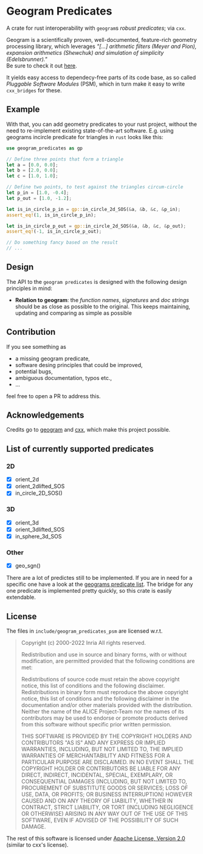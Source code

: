 # Geogram Predicates
A crate for rust interoperability with `geogram`s _robust predicates_; via `cxx`.

Geogram is a scientifically proven, well-documented, feature-rich geometry processing library, which leverages _"[...] arithmetic filters (Meyer and Pion), expansion arithmetics (Shewchuk) and simulation of simplicity (Edelsbrunner)."_ <br>
Be sure to check it out [here](https://github.com/BrunoLevy/geogram).

It yields easy access to dependecy-free parts of its code base, as so called _Pluggable Software Modules_ (PSM), which in turn make it easy to write `cxx_bridges` for these.

## Example

With that, you can add geometry predicates to your rust project, without the need to re-implement existing state-of-the-art software.
E.g. using geograms incircle predicate for triangles in `rust` looks like this: 
```rust
use geogram_predicates as gp

// Define three points that form a triangle
let a = [0.0, 0.0];
let b = [2.0, 0.0];
let c = [1.0, 1.0];

// Define two points, to test against the triangles circum-circle
let p_in = [1.0, -0.4];
let p_out = [1.0, -1.2];

let is_in_circle_p_in = gp::in_circle_2d_SOS(&a, &b, &c, &p_in);
assert_eq!(1, is_in_circle_p_in);

let is_in_circle_p_out = gp::in_circle_2d_SOS(&a, &b, &c, &p_out);
assert_eq!(-1, is_in_circle_p_out);

// Do something fancy based on the result
// ...
```

## Design
The API to the `geogram predicates` is designed with the following design principles in mind:
- **Relation to geogram**: the _function names_, _signatures_ and _doc strings_ should be as close as possible to the original. This keeps maintaining, updating and comparing as simple as possible

## Contribution
If you see something as
- a missing geogram predicate,
- software desing principles that could be improved,
- potential bugs,
- ambiguous documentation, typos etc.,
- ...

feel free to open a PR to address this.

## Acknowledgements
Credits go to [geogram](https://github.com/BrunoLevy/geogram)
 and [cxx](https://github.com/dtolnay/cxx), which make this project possible.

## List of currently supported predicates
### 2D
- [x] orient_2d
- [x] orient_2dlifted_SOS
- [x] in_circle_2D_SOS()

### 3D
- [x] orient_3d
- [x] orient_3dlifted_SOS
- [x] in_sphere_3d_SOS

### Other
- [x] geo_sgn()

There are a lot of predictes still to be implemented. If you are in need for a specific one have a look at the [geograms predicate list](https://brunolevy.github.io/geogram/predicates_8h.html). The bridge for any one predicate is implemented pretty quickly, so this crate is easily extendable.

## License
The files in `include/geogram_predicates_psm` are licensed w.r.t.

> Copyright (c) 2000-2022 Inria All rights reserved.
>
> Redistribution and use in source and binary forms, with or without modification, are permitted provided that the following conditions are met:
>
> Redistributions of source code must retain the above copyright notice, this list of conditions and the following disclaimer. Redistributions in binary form must reproduce the above copyright notice, this list of conditions and the following disclaimer in the documentation and/or other materials provided with the distribution. Neither the name of the ALICE Project-Team nor the names of its contributors may be used to endorse or promote products derived from this software without specific prior written permission.
>
> THIS SOFTWARE IS PROVIDED BY THE COPYRIGHT HOLDERS AND CONTRIBUTORS "AS IS" AND ANY EXPRESS OR IMPLIED WARRANTIES, INCLUDING, BUT NOT LIMITED TO, THE IMPLIED WARRANTIES OF MERCHANTABILITY AND FITNESS FOR A PARTICULAR PURPOSE ARE DISCLAIMED. IN NO EVENT SHALL THE COPYRIGHT HOLDER OR CONTRIBUTORS BE LIABLE FOR ANY DIRECT, INDIRECT, INCIDENTAL, SPECIAL, EXEMPLARY, OR CONSEQUENTIAL DAMAGES (INCLUDING, BUT NOT LIMITED TO, PROCUREMENT OF SUBSTITUTE GOODS OR SERVICES; LOSS OF USE, DATA, OR PROFITS; OR BUSINESS INTERRUPTION) HOWEVER CAUSED AND ON ANY THEORY OF LIABILITY, WHETHER IN CONTRACT, STRICT LIABILITY, OR TORT (INCLUDING NEGLIGENCE OR OTHERWISE) ARISING IN ANY WAY OUT OF THE USE OF THIS SOFTWARE, EVEN IF ADVISED OF THE POSSIBILITY OF SUCH DAMAGE.

The rest of this software is licensed under <a href="LICENSE-APACHE">Apache License, Version 2.0</a> (similar to cxx's license).